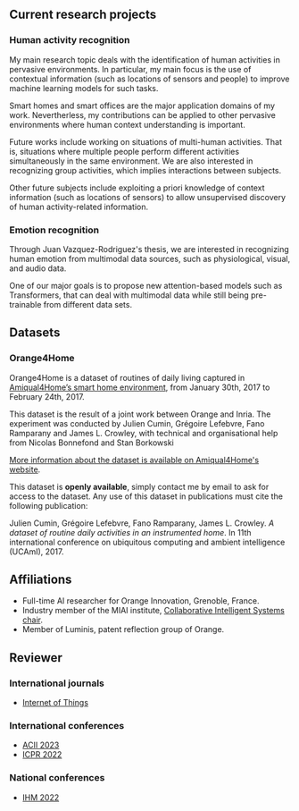## Current research projects

### Human activity recognition

My main research topic deals with the identification of human activities in pervasive environments. In particular, my main focus is the use of contextual information (such as locations of sensors and people) to improve machine learning models for such tasks.

Smart homes and smart offices are the major application domains of my work. Nevertherless, my contributions can be applied to other pervasive environments where human context understanding is important.

Future works include working on situations of multi-human activities. That is, situations where multiple people perform different activities simultaneously in the same environment. We are also interested in recognizing group activities, which implies interactions between subjects.

Other future subjects include exploiting a priori knowledge of context information (such as locations of sensors) to allow unsupervised discovery of human activity-related information.


### Emotion recognition

Through Juan Vazquez-Rodriguez's thesis, we are interested in recognizing human emotion from multimodal data sources, such as physiological, visual, and audio data.

One of our major goals is to propose new attention-based models such as Transformers, that can deal with multimodal data while still being pre-trainable from different data sets.


## Datasets

### Orange4Home

Orange4Home is a dataset of routines of daily living captured in [Amiqual4Home’s smart home environment](https://amiqual4home.inria.fr/tools/smart-home/), from January 30th, 2017 to February 24th, 2017.

This dataset is the result of a joint work between Orange and Inria. The experiment was conducted by Julien Cumin, Grégoire Lefebvre, Fano Ramparany and James L. Crowley, with technical and organisational help from Nicolas Bonnefond and Stan Borkowski

[More information about the dataset is available on Amiqual4Home's website](https://amiqual4home.inria.fr/en/orange4home/).

This dataset is **openly available**, simply contact me by email to ask for access to the dataset. Any use of this dataset in publications must cite the following publication:

Julien Cumin, Grégoire Lefebvre, Fano Ramparany, James L. Crowley. *A dataset of routine daily activities in an instrumented home*. In 11th international conference on ubiquitous computing and ambient intelligence (UCAmI), 2017.



## Affiliations

- Full-time AI researcher for Orange Innovation, Grenoble, France.
- Industry member of the MIAI institute, [Collaborative Intelligent Systems chair](https://miai.univ-grenoble-alpes.fr/research/chairs/perception-interaction/collaborative-intelligent-systems-856520.kjsp?RH=6499587734413182).
- Member of Luminis, patent reflection group of Orange.


## Reviewer


### International journals

- [Internet of Things](https://www.sciencedirect.com/journal/internet-of-things)


### International conferences

- [ACII 2023](https://acii-conf.net/2023/)
- [ICPR 2022](https://www.icpr2022.com/)

### National conferences

- [IHM 2022](https://ihm2022.afihm.org/fr/)
